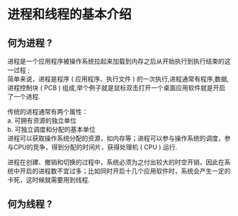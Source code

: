 # 进程和线程的基本介绍

## 何为进程 ?
进程是一个应用程序被操作系统拉起来加载到内存之后从开始执行到执行结束的这一过程 ;  
简单来说，进程是程序 ( 应用程序、执行文件 ) 的一次执行,进程通常有程序,数据,进程控制块 ( PCB ) 组成,举个例子就是鼠标双击打开一个桌面应用软件就是开启了一个进程.

传统的进程通常有两个属性：  
a. 可拥有资源的独立单位  
b. 可独立调度和分配的基本单位  
进程可以获取操作系统分配的资源，如内存等；进程可以参与操作系统的调度，参与CPU的竞争，得到分配的时间片，获得处理机 ( CPU ) 运行.

进程在创建、撤销和切换的过程中，系统必须为之付出较大的时空开销，因此在系统中开启的进程数不宜过多；比如同时开启十几个应用软件时，系统会产生一定的卡死，这时候就需要用到线程.

## 何为线程 ?


